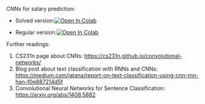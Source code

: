 ﻿CNNs for salary prediction:

* Solved version:[![Open In Colab](https://colab.research.google.com/assets/colab-badge.svg)](https://colab.research.google.com/github/girafe-ai/ml-course/blob/23s_advanced/week02_unsupervised_translation_and_cnns/practice_cnn_for_texts_solved.ipynb)

* Regular version:[![Open In Colab](https://colab.research.google.com/assets/colab-badge.svg)](https://colab.research.google.com/github/girafe-ai/ml-course/blob/23s_advanced/week02_unsupervised_translation_and_cnns/practice_cnn_for_texts__with_normalization.ipynb)

Further readings:
1. CS231n page about CNNs: https://cs231n.github.io/convolutional-networks/
2. Blog post about text classification with RNNs and CNNs: https://medium.com/jatana/report-on-text-classification-using-cnn-rnn-han-f0e887214d5f
3. Convolutional Neural Networks for Sentence Classification: https://arxiv.org/abs/1408.5882
